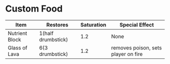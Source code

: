 # Custom Food

| Item | Restores | Saturation | Special Effect
|--|--|--|--|
|Nutrient Block| 1(half drumbstick) | 1.2 | None
|Glass of Lava| 6(3 drumbstick)| 1.2| removes poison, sets player on fire